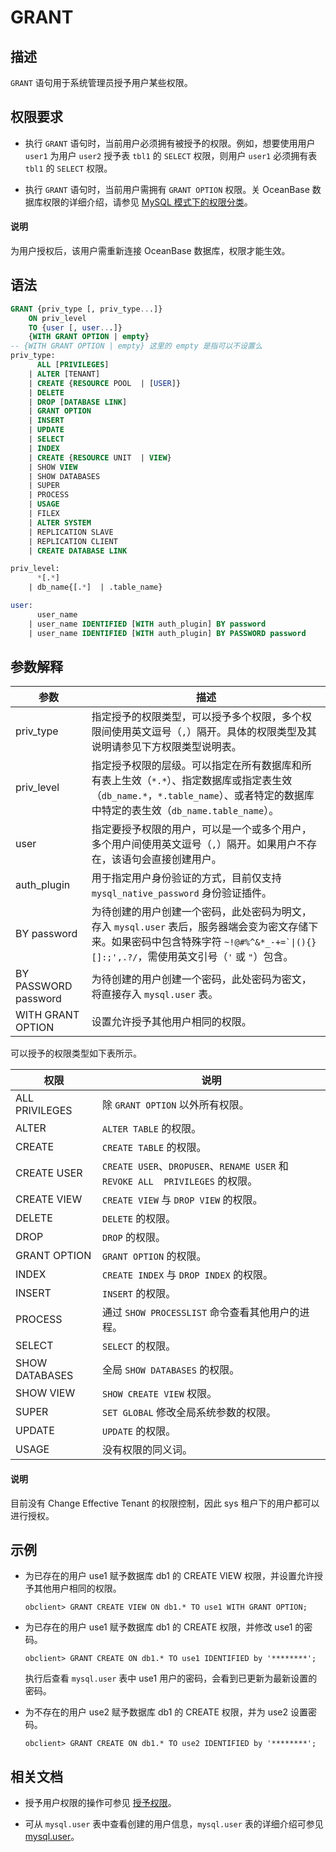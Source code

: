 # GRANT

## 描述

`GRANT` 语句用于系统管理员授予用户某些权限。

## 权限要求

* 执行 `GRANT` 语句时，当前用户必须拥有被授予的权限。例如，想要使用用户 `user1` 为用户 `user2` 授予表 `tbl1` 的 `SELECT` 权限，则用户 `user1` 必须拥有表 `tbl1` 的 `SELECT` 权限。

* 执行 `GRANT` 语句时，当前用户需拥有 `GRANT OPTION` 权限。关 OceanBase 数据库权限的详细介绍，请参见 [MySQL 模式下的权限分类](../../../../../600.manage/500.security-and-permissions/300.access-control/200.user-and-permission/200.permission-of-mysql-mode/100.permission-classification-of-mysql.md)。
<!-- 这个链接里没有 GRANT OPTION 权限介绍 -->
<main id="notice" type='explain'>
  <h4>说明</h4>
  <p>为用户授权后，该用户需重新连接 OceanBase 数据库，权限才能生效。</p>
</main>

## 语法

```sql
GRANT {priv_type [, priv_type...]} 
    ON priv_level 
    TO {user [, user...]} 
    {WITH GRANT OPTION | empty}
-- {WITH GRANT OPTION | empty} 这里的 empty 是指可以不设置么
priv_type: 
      ALL [PRIVILEGES] 
    | ALTER [TENANT] 
    | CREATE {RESOURCE POOL  | [USER]} 
    | DELETE 
    | DROP [DATABASE LINK] 
    | GRANT OPTION 
    | INSERT 
    | UPDATE 
    | SELECT 
    | INDEX 
    | CREATE {RESOURCE UNIT  | VIEW} 
    | SHOW VIEW 
    | SHOW DATABASES 
    | SUPER 
    | PROCESS 
    | USAGE 
    | FILEX 
    | ALTER SYSTEM 
    | REPLICATION SLAVE 
    | REPLICATION CLIENT 
    | CREATE DATABASE LINK

priv_level:  
      *[.*] 
    | db_name{[.*]  | .table_name}

user:
      user_name
    | user_name IDENTIFIED [WITH auth_plugin] BY password 
    | user_name IDENTIFIED [WITH auth_plugin] BY PASSWORD password
```

## 参数解释

|                 **参数**   |          **描述**        |
|----------------------------------------|--------------------------------------|
| priv_type                              | 指定授予的权限类型，可以授予多个权限，多个权限间使用英文逗号（`,`）隔开。具体的权限类型及其说明请参见下方权限类型说明表。    |
| priv_level                             | 指定授予权限的层级。可以指定在所有数据库和所有表上生效（`*.*`）、指定数据库或指定表生效（`db_name.*`，`*.table_name`）、或者特定的数据库中特定的表生效（`db_name.table_name`）。 |
| user | 指定要授予权限的用户，可以是一个或多个用户，多个用户间使用英文逗号（`,`）隔开。如果用户不存在，该语句会直接创建用户。  |
| auth_plugin | 用于指定用户身份验证的方式，目前仅支持 `mysql_native_password` 身份验证插件。 |
| BY password | 为待创建的用户创建一个密码，此处密码为明文，存入 `mysql.user` 表后，服务器端会变为密文存储下来。如果密码中包含特殊字符 <code>~!@#%^&*_-+=`\|(){}[]:;',.?/</code>，需使用英文引号（<code>'</code> 或 <code>"</code>）包含。 |
| BY PASSWORD password | 为待创建的用户创建一个密码，此处密码为密文，将直接存入 `mysql.user` 表。 |
| WITH GRANT OPTION  | 设置允许授予其他用户相同的权限。 |

可以授予的权限类型如下表所示。
<!-- 待更新 -->
|      **权限**       |                                 **说明**                                 |
|-------------------|------------------------------------------------------------------------|
| ALL PRIVILEGES    | 除 `GRANT OPTION` 以外所有权限。                                               |
| ALTER             | `ALTER TABLE` 的权限。                                                     |
| CREATE            | `CREATE TABLE` 的权限。                                                    |
| CREATE USER       | `CREATE USER`、`DROPUSER`、`RENAME USER` 和 `REVOKE ALL  PRIVILEGES` 的权限。 |
| CREATE VIEW       | `CREATE VIEW` 与 `DROP VIEW` 的权限。                                       |
| DELETE            | `DELETE` 的权限。                                                          |
| DROP              | `DROP` 的权限。                                                            |
| GRANT OPTION      | `GRANT OPTION` 的权限。                                                    |
| INDEX             | `CREATE INDEX` 与 `DROP INDEX` 的权限。                                     |
| INSERT            | `INSERT` 的权限。                                                          |
| PROCESS           |  通过 `SHOW PROCESSLIST` 命令查看其他用户的进程。|
| SELECT            | `SELECT` 的权限。                                                          |
| SHOW DATABASES    | 全局 `SHOW DATABASES` 的权限。                                               |
| SHOW VIEW         | `SHOW CREATE VIEW` 权限。                                                 |
| SUPER             | `SET GLOBAL` 修改全局系统参数的权限。                                         |
| UPDATE            | `UPDATE` 的权限。                                                          |
| USAGE             |  没有权限的同义词。|

<main id="notice" type='explain'>
  <h4>说明</h4>
  <p>目前没有 Change Effective Tenant 的权限控制，因此 sys 租户下的用户都可以进行授权。</p>
</main>
<!-- 看不懂，需确认是否保留 -->

## 示例

* 为已存在的用户 use1 赋予数据库 db1 的 CREATE VIEW 权限，并设置允许授予其他用户相同的权限。
  
  ```shell
  obclient> GRANT CREATE VIEW ON db1.* TO use1 WITH GRANT OPTION;
  ```
  <!-- 我之前创建也没有选择 WITH 这一块儿，也可以为其他用户创建呀 -->

* 为已存在的用户 use1 赋予数据库 db1 的 CREATE 权限，并修改 use1 的密码。
  
  ```shell
  obclient> GRANT CREATE ON db1.* TO use1 IDENTIFIED by '********';
  ```

  执行后查看 `mysql.user` 表中 use1 用户的密码，会看到已更新为最新设置的密码。

* 为不存在的用户 use2 赋予数据库 db1 的 CREATE 权限，并为 use2 设置密码。
  
  ```shell
  obclient> GRANT CREATE ON db1.* TO use2 IDENTIFIED by '********';
  ```

## 相关文档

* 授予用户权限的操作可参见 [授予权限](../../../../../600.manage/500.security-and-permissions/300.access-control/200.user-and-permission/200.permission-of-mysql-mode/200.authority-of-mysql-mode.md)。

* 可从 `mysql.user` 表中查看创建的用户信息，`mysql.user` 表的详细介绍可参见 [mysql.user](../../../../700.system-views/400.system-view-of-mysql-mode/200.dictionary-view-of-mysql-mode/4000.mysql-user-of-mysql-mode.md)。

